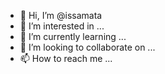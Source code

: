 - 👋 Hi, I’m @issamata
- 👀 I’m interested in ...
- 🌱 I’m currently learning ...
- 💞️ I’m looking to collaborate on ...
- 📫 How to reach me ...

<!---
issamata/issamata is a ✨ special ✨ repository because its `README.md` (this file) appears on your GitHub profile.
You can click the Preview link to take a look at your changes.
--->

